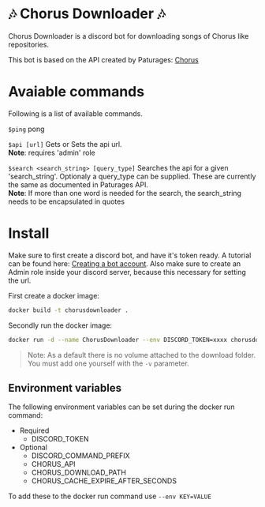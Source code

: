 # 🎶 Chorus Downloader 🎶
Chorus Downloader is a discord bot for downloading songs of Chorus like repositories.

This bot is based on the API created by Paturages: [Chorus](https://github.com/Paturages/chorus)


# Avaiable commands
Following is a list of available commands.

`$ping`
pong

`$api [url]`
Gets or Sets the api url.  
__Note__: requires 'admin' role

`$search <search_string> [query_type]`
Searches the api for a given 'search_string'. Optionaly a query_type can be supplied. These are currently the same as documented in Paturages API.  
__Note__: If more than one word is needed for the search, the search_string needs to be encapsulated in quotes

# Install
Make sure to first create a discord bot, and have it's token ready. A tutorial can be found here: [Creating a bot account](https://discordpy.readthedocs.io/en/latest/discord.html). Also make sure to create an Admin role inside your discord server, because this necessary for setting the url.

First create a docker image:
```bash
docker build -t chorusdownloader .
```

Secondly run the docker image:
```bash
docker run -d --name ChorusDownloader --env DISCORD_TOKEN=xxxx chorusdownloader
```

> Note: As a default there is no volume attached to the download folder. You must add one yourself with the `-v` parameter.

## Environment variables
The following environment variables can be set during the docker run command:
* Required
    * DISCORD_TOKEN
* Optional
    * DISCORD_COMMAND_PREFIX
    * CHORUS_API
    * CHORUS_DOWNLOAD_PATH
    * CHORUS_CACHE_EXPIRE_AFTER_SECONDS

To add these to the docker run command use `--env KEY=VALUE`